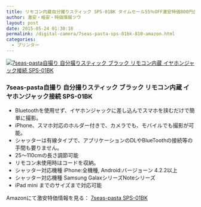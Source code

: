 ```yaml
---
title: リモコン内蔵自分撮りスティック SPS-01BK タイムセール55％OFF激安特価800円台！送料無料！
author: 激安・格安・特価情報ツウ
layout: post
date: 2015-05-24 01:30:10
permalink: /digital-camera/7seas-pasta-sps-01bk-810-amazon.html
categories:
  - プリンター
---
```

<div class="img-bg2 img_L">
  <a href="//www.amazon.co.jp/exec/obidos/ASIN/B00R43FE20/tokkajohotsu-22/ref=nosim/" name="amanatulink" target="_blank"><img src="//ecx.images-amazon.com/images/I/21JXHO%2BnsnL._SL160_.jpg" alt="7seas-pasta自撮り 自分撮りスティック ブラック リモコン内蔵 イヤホンジャック接続 SPS-01BK" style="border: none;" /></a>
</div>

### 7seas-pasta自撮り 自分撮りスティック ブラック リモコン内蔵 イヤホンジャック接続 SPS-01BK
<!--more-->

* Bluetoothを使用せず、イヤホンジャックに差し込んでスマホを挟むだけで簡単に撮影。
* iPhone、スマホ対応のホルダー付きで、カメラでも、モバイルでも撮影が可能。
* シャッターは有線タイプで、アプリケーションのDLやBlueToothの接続等の手間も要りません。
* 25〜110cmの長さ調節可能
* リモコン未使用時はコードを収納。
* シャッター対応機種 iPhone:全機種, Android:バージョーン 4.2.2以上
* シャッター対応機種 Samsung GalaxシリーズNoteシリーズ
* iPad mini までのサイズまで対応可能

Amazonにて激安特価情報を見る： <a href="//www.amazon.co.jp/exec/obidos/ASIN/B00R43FE20/tokkajohotsu-22/ref=nosim/" target="_blank"><span class="fs150p">7seas-pasta SPS-01BK</span></a>